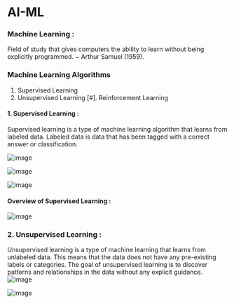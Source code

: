 # AI-ML

### Machine Learning :  
Field of study that gives computers the ability to learn without being explicitly programmed. ~ Arthur Samuel (1959).

### Machine Learning Algorithms 
1. Supervised Learning
2. Unsupervised Learning
[#]. Reinforcement Learning

#### 1. Supervised Learning :
Supervised learning is a type of machine learning algorithm that learns from labeled data. Labeled data is data that has been tagged with a correct answer or classification.

![image](https://github.com/user-attachments/assets/51d783c8-b192-41bc-a0eb-8324d695929a)

![image](https://github.com/user-attachments/assets/115b4807-fbec-4103-882b-e6310d9844aa)

![image](https://github.com/user-attachments/assets/2846b1f9-1f53-4084-9ab1-8716a078f894)

#### Overview of Supervised Learning : 
![image](https://github.com/user-attachments/assets/df785ed9-29fc-4a27-bf30-60a64eb62b0c)

### 2. Unsupervised Learning : 
Unsupervised learning is a type of machine learning that learns from unlabeled data. This means that the data does not have any pre-existing labels or categories. The goal of unsupervised learning is to discover patterns and relationships in the data without any explicit guidance.
![image](https://github.com/user-attachments/assets/d060df4a-8f5f-41d0-8d7e-8a1154082c2e)

![image](https://github.com/user-attachments/assets/2cd37a41-f856-4b2f-9a63-2f6ccc2f2c4e)







